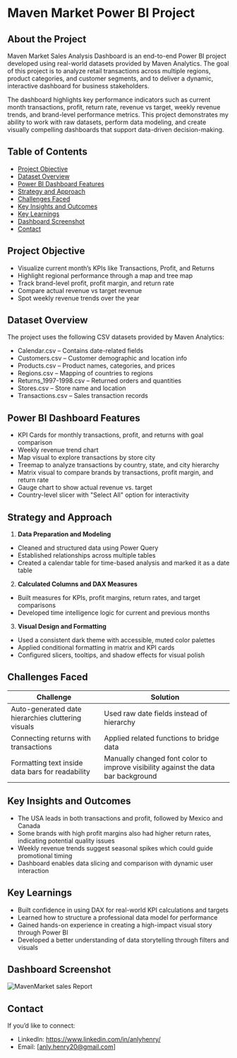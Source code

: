 # Maven Market Power BI Project

## About the Project

Maven Market Sales Analysis Dashboard is an end-to-end Power BI project developed using real-world datasets provided by Maven Analytics. The goal of this project is to analyze retail transactions across multiple regions, product categories, and customer segments, and to deliver a dynamic, interactive dashboard for business stakeholders.

The dashboard highlights key performance indicators such as current month transactions, profit, return rate, revenue vs target, weekly revenue trends, and brand-level performance metrics. This project demonstrates my ability to work with raw datasets, perform data modeling, and create visually compelling dashboards that support data-driven decision-making.

## Table of Contents
 
- [Project Objective](#project-objective)  
- [Dataset Overview](#dataset-overview)  
- [Power BI Dashboard Features](#power-bi-dashboard-features)  
- [Strategy and Approach](#strategy-and-approach)  
- [Challenges Faced](#challenges-faced)  
- [Key Insights and Outcomes](#key-insights-and-outcomes)  
- [Key Learnings](#key-learnings)  
- [Dashboard Screenshot](#dashboard-screenshot)  
- [Contact](#contact)

## Project Objective

- Visualize current month’s KPIs like Transactions, Profit, and Returns
- Highlight regional performance through a map and tree map
- Track brand-level profit, profit margin, and return rate
- Compare actual revenue vs target revenue
- Spot weekly revenue trends over the year

## Dataset Overview

The project uses the following CSV datasets provided by Maven Analytics:

- Calendar.csv – Contains date-related fields
- Customers.csv – Customer demographic and location info
- Products.csv – Product names, categories, and prices
- Regions.csv – Mapping of countries to regions
- Returns_1997-1998.csv – Returned orders and quantities
- Stores.csv – Store name and location
- Transactions.csv – Sales transaction records

## Power BI Dashboard Features

- KPI Cards for monthly transactions, profit, and returns with goal comparison
- Weekly revenue trend chart
- Map visual to explore transactions by store city
- Treemap to analyze transactions by country, state, and city hierarchy
- Matrix visual to compare brands by transactions, profit margin, and return rate
- Gauge chart to show actual revenue vs. target
- Country-level slicer with "Select All" option for interactivity

## Strategy and Approach

1. **Data Preparation and Modeling**
  - Cleaned and structured data using Power Query
  - Established relationships across multiple tables
  - Created a calendar table for time-based analysis and marked it as a date table

2. **Calculated Columns and DAX Measures**
 - Built measures for KPIs, profit margins, return rates, and target comparisons
 - Developed time intelligence logic for current and previous months

3. **Visual Design and Formatting**
 - Used a consistent dark theme with accessible, muted color palettes
 - Applied conditional formatting in matrix and KPI cards
 - Configured slicers, tooltips, and shadow effects for visual polish

## Challenges Faced

| Challenge | Solution |
|----------|----------|
| Auto-generated date hierarchies cluttering visuals | Used raw date fields instead of hierarchy |
| Connecting returns with transactions | Applied related functions to bridge data |
| Formatting text inside data bars for readability | Manually changed font color to improve visibility against the data bar background

## Key Insights and Outcomes

- The USA leads in both transactions and profit, followed by Mexico and Canada
- Some brands with high profit margins also had higher return rates, indicating potential quality issues
- Weekly revenue trends suggest seasonal spikes which could guide promotional timing
- Dashboard enables data slicing and comparison with dynamic user interaction

## Key Learnings

- Built confidence in using DAX for real-world KPI calculations and targets
- Learned how to structure a professional data model for performance
- Gained hands-on experience in creating a high-impact visual story through Power BI
- Developed a better understanding of data storytelling through filters and visuals

## Dashboard Screenshot

![MavenMarket sales Report](https://github.com/user-attachments/assets/6819af2c-b2eb-4ae4-9b5e-d5e440f18222)

## Contact

If you’d like to connect:

- LinkedIn: https://www.linkedin.com/in/anlyhenry/
- Email: [anly.henry20@gmail.com]



